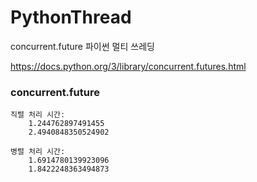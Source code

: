 # PythonThread
concurrent.future 파이썬 멀티 쓰레딩

https://docs.python.org/3/library/concurrent.futures.html

### concurrent.future
    
    직렬 처리 시간:
        1.244762897491455
        2.4940848350524902

    병렬 처리 시간:
        1.6914780139923096
        1.8422248363494873
